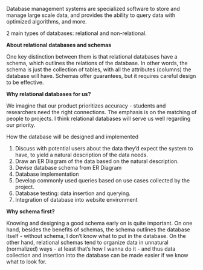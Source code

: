 Database management systems are specialized software to store and manage large scale data, and provides the ability to query data with optimized algorithms, and more.

2 main types of databases: relational and non-relational. 

**About relational databases and schemas**

One key distinction between them is that relational databases have a schema, which outlines the relations of the database. In other words, the schema is just the collection of tables, with all the attributes (columns) the database will have. Schemas offer guarantees, but it requires careful design to be effective. 

**Why relational databases for us?**

We imagine that our product prioritizes accuracy - students and researchers need the right connections. The emphasis is on the matching of people to projects. I think relational databases will serve us well regarding our priority.

How the database will be designed and implemented
1. Discuss with potential users about the data they’d expect the system to have, to yield a natural description of the data needs.
2. Draw an ER Diagram of the data based on the natural description.
3. Devise database schema from ER Diagram
4. Database implementation
5. Develop commonly used queries based on use cases collected by the project.
6. Database testing: data insertion and querying.
7. Integration of database into website environment
   
**Why schema first?**

Knowing and designing a good schema early on is quite important. On one hand, besides the benefits of schemas, the schema outlines the database itself - without schema, I don’t know what to put in the database. On the other hand, relational schemas tend to organize data in unnatural (normalized) ways - at least that’s how I wanna do it - and thus data collection and insertion into the database can be made easier if we know what to look for. 

